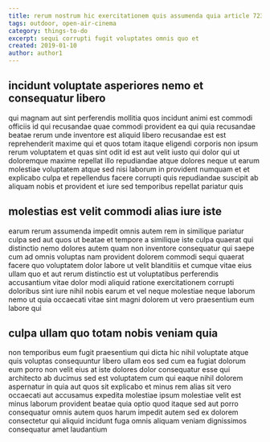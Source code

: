 ```yaml
---
title: rerum nostrum hic exercitationem quis assumenda quia article 7230
tags: outdoor, open-air-cinema
category: things-to-do
excerpt: sequi corrupti fugit voluptates omnis quo et
created: 2019-01-10
author: author1
---
```


## incidunt voluptate asperiores nemo et consequatur libero

qui magnam aut sint perferendis mollitia quos incidunt animi est commodi officiis id qui recusandae quae commodi provident ea qui quia recusandae beatae rerum unde inventore est aliquid libero recusandae est est reprehenderit maxime qui et quos totam itaque eligendi corporis non ipsum rerum voluptatem et quas sint odit id est aut velit iusto qui dolor qui ut doloremque maxime repellat illo repudiandae atque dolores neque ut earum molestiae voluptatem atque sed nisi laborum in provident numquam et et explicabo culpa et repellendus facere corrupti quis repudiandae suscipit ab aliquam nobis et provident et iure sed temporibus repellat pariatur quis

## molestias est velit commodi alias iure iste

earum rerum assumenda impedit omnis autem rem in similique pariatur culpa sed aut quos ut beatae et tempore a similique iste culpa quaerat qui distinctio nemo dolores autem quam non inventore consequatur qui saepe cum ad omnis voluptas nam provident dolorem commodi sequi quaerat facere quo voluptatem dolor labore ut velit blanditiis et cumque vitae eius ullam quo et aut rerum distinctio est ut voluptatibus perferendis accusantium vitae dolor modi aliquid ratione exercitationem corrupti doloribus sint iure nihil nobis earum et vel neque molestiae neque laborum nemo ut quia occaecati vitae sint magni dolorem ut vero praesentium eum labore qui

## culpa ullam quo totam nobis veniam quia

non temporibus eum fugit praesentium qui dicta hic nihil voluptate atque quis voluptas consequuntur libero ullam eos sed cum ea fugiat dolorum eum porro non velit eius at iste dolores dolor consequatur esse qui architecto ab ducimus sed est voluptatem cum qui eaque nihil dolorem aspernatur in quia aut quos sit explicabo et minus rem alias sit vero occaecati aut accusamus expedita molestiae ipsum molestiae velit est minus laborum provident beatae quia optio quod itaque sed aut porro consequatur omnis autem quos harum impedit autem sed ex dolorem consectetur qui aliquid incidunt fuga omnis aliquam veniam dignissimos consequatur amet laudantium
